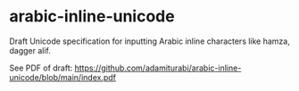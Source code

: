 # arabic-inline-unicode
Draft Unicode specification for inputting Arabic inline characters like hamza, dagger alif.

See PDF of draft: https://github.com/adamiturabi/arabic-inline-unicode/blob/main/index.pdf
